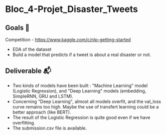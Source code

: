 # Bloc_4-Projet_Disaster_Tweets

## Goals 🎯
Competition - https://www.kaggle.com/c/nlp-getting-started
* EDA of the dataset
* Build a model that predicts if a tweet is about a real disaster or not.

## Deliverable 📬
* Two kinds of models have been built : "Machine Learning" model (Logistic Regression), and "Deep Learning" models (embedding, SimpleRNN, GRU and LSTM).
* Concerning "Deep Learning", almost all models overfit, and the val_loss curve remains too high. Maybe the use of transfert learning could be a better approach (like BERT).
* The result of the Logistic Regression is quite good even if we have overfitting. 
* The submission.csv file is available.
